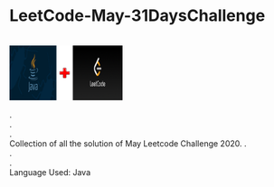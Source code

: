 <h1>LeetCode-May-31DaysChallenge</h1><br>
<img src ="java+leetcode.png" width = 200px>
<p>
.<br>.<br>.<br>
Collection of all the solution of May Leetcode Challenge 2020.
.<br>.<br>.<br>
Language Used: Java